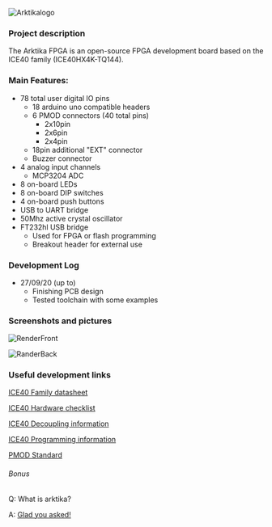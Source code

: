 ![Arktikalogo](https://i.imgur.com/5k2WZ2Z.png)

### Project description

The Arktika FPGA is an open-source FPGA development board based on the ICE40 family (ICE40HX4K-TQ144).



### Main Features:

* 78 total user digital IO pins
  * 18 arduino uno compatible headers
  * 6 PMOD connectors (40 total pins)
    * 2x10pin
    * 2x6pin
    * 2x4pin
  * 18pin additional "EXT" connector
  * Buzzer connector
* 4 analog input channels
  * MCP3204 ADC
* 8 on-board LEDs
* 8 on-board DIP switches
* 4 on-board push buttons
* USB to UART bridge
* 50Mhz active crystal oscillator
* FT232hl USB bridge
  * Used for FPGA or flash programming
  * Breakout header for external use



### Development Log

* 27/09/20 (up to)
  * Finishing PCB design
  * Tested toolchain with some examples



### Screenshots and pictures

![RenderFront](https://i.imgur.com/KX3n163.png)

![RanderBack](https://i.imgur.com/AmG7YX3.png)

### Useful development links

[ICE40 Family datasheet](https://static6.arrow.com/aropdfconversion/5a93cb52911751cf0d102889c061f1e82d924150/3ice40lphxfamilydatasheet.pdf)

[ICE40 Hardware checklist](http://www.latticesemi.com/~/media/LatticeSemi/Documents/ApplicationNotes/IK/iCE40HardwareChecklist.pdf?document_id=47779)

[ICE40 Decoupling information](https://www.latticesemi.com/-/media/LatticeSemi/Documents/ApplicationNotes/PT/PowerDecouplingandBypassFilteringforProgrammableDevices.ashx?document_id=8374)

[ICE40 Programming information](http://www.latticesemi.com/dynamic/view_document.cfm?document_id=46502)

[PMOD Standard](http://digilentinc.com/Pmods/Digilent-Pmod_%20Interface_Specification.pdf)

###### Bonus

Q: What is arktika?

A: [Glad you asked!](https://en.wikipedia.org/wiki/Arktika_(1972_icebreaker))

